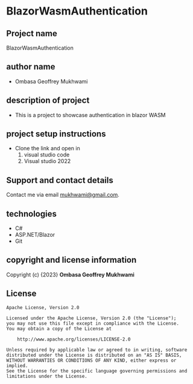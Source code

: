 # BlazorWasmAuthentication
## Project name
BlazorWasmAuthentication

## author name
 - Ombasa Geoffrey Mukhwami
## description of project
 - This is a project to showcase authentication in blazor WASM


## project setup instructions
 - Clone the link and open in
    1. visual studio code
    2. Visual studio 2022
## Support and contact details
Contact me via email [mukhwami@gmail.com](mailto:mukhwami@gmail.com).

 ## technologies
  - C#
  - ASP.NET/Blazor
  - Git 
## copyright and license information
Copyright (c) {2023} **Ombasa Geoffrey Mukhwami**

## License

    Apache License, Version 2.0

    Licensed under the Apache License, Version 2.0 (the "License");
    you may not use this file except in compliance with the License.
    You may obtain a copy of the License at

        http://www.apache.org/licenses/LICENSE-2.0

    Unless required by applicable law or agreed to in writing, software
    distributed under the License is distributed on an "AS IS" BASIS,
    WITHOUT WARRANTIES OR CONDITIONS OF ANY KIND, either express or implied.
    See the License for the specific language governing permissions and
    limitations under the License.
